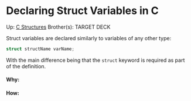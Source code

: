 # Declaring Struct Variables in C

Up: [C Structures](c_structures)
Brother(s):
TARGET DECK

Struct variables are declared similarly to variables of any other type:

```C
struct structName varName; 
```

With the main difference being that the `struct` keyword is required as part of the definition.

































#### Why:
#### How:









